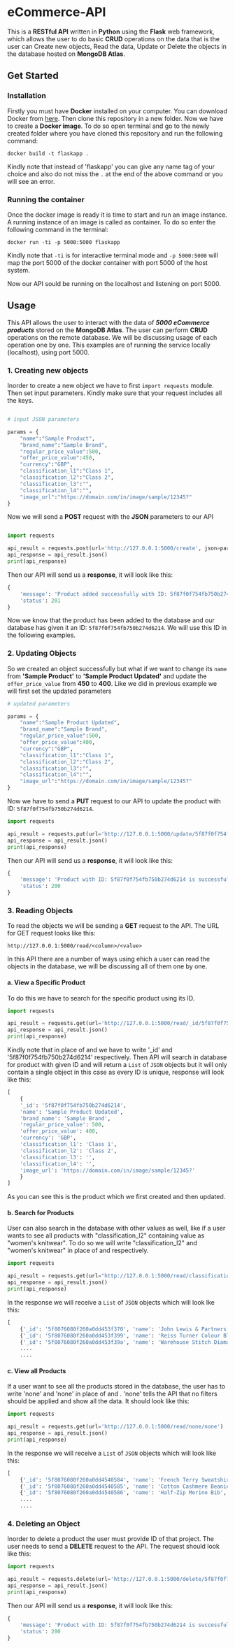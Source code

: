 # eCommerce-API
This is a **RESTful API** written in **Python** using the **Flask** web framework, which allows the user to do basic **CRUD** operations on the data that is the user can Create new objects, Read the data, Update or Delete the objects in the database hosted on **MongoDB Atlas**.

## Get Started ##

### Installation ###
Firstly you must have **Docker** installed on your computer. You can download Docker from [here](https://www.docker.com/101-tutorialclone). Then clone this repository in a new folder.
Now we have to create a **Docker image**. To do so open terminal and go to the newly created folder where you have cloned this repository and run the following command:
```
docker build -t flaskapp .
```
Kindly note that instead of 'flaskapp' you can give any name tag of your choice and also do not miss the ```.``` at the end of the above command or you will see an error.

### Running the container ###
Once the docker image is ready it is time to start and run an image instance. A running instance of an image is called as container.
To do so enter the following command in the terminal:
```
docker run -ti -p 5000:5000 flaskapp
```
Kindly note that ``` -ti ``` is for interactive terminal mode and ```-p 5000:5000``` will map the port 5000 of the docker container with port 5000 of the host system.

Now our API sould be running on the localhost and listening on port 5000.

## Usage ##

This API allows the user to interact with the data of ***5000 eCommerce products*** stored on the **MongoDB Atlas**. The user can perform **CRUD** operations on the remote database. We will be discussing usage of each operation one by one.
This examples are of running the service locally (localhost), using port 5000.

### 1. Creating new objects ###
Inorder to create a new object we have to first ```import requests``` module. Then set input parameters. Kindly make sure that your request includes all the keys.
```python

# input JSON parameters

params = {
    "name":"Sample Product",
    "brand_name":"Sample Brand",
    "regular_price_value":500,
    "offer_price_value":450,
    "currency":"GBP",
    "classification_l1":"Class 1",
    "classification_l2":"Class 2",
    "classification_l3":"",
    "classification_l4":"",
    "image_url":"https://domain.com/in/image/sample/12345?"
}
```
Now we will send a **POST** request with the **JSON** parameters to our API
```python

import requests

api_result = requests.post(url='http://127.0.0.1:5000/create', json=params)
api_response = api_result.json()
print(api_response)
```
Then our API will send us a **response**, it will look like this:
```python
{
    'message': 'Product added successfully with ID: 5f87f0f754fb750b274d6214', 
    'status': 201
}
```
Now we know that the product has been added to the database and our database has given it an ID: ```5f87f0f754fb750b274d6214```.
We will use this ID in the following examples.

### 2. Updating Objects ###
So we created an object successfully but what if we want to change its ```name``` from **'Sample Product'** to **'Sample Product Updated'** and 
update the ```offer_price_value``` from **450** to **400**. Like we did in previous example we will first set the updated parameters
```python
# updated parameters

params = {
    "name":"Sample Product Updated",
    "brand_name":"Sample Brand",
    "regular_price_value":500,
    "offer_price_value":400,
    "currency":"GBP",
    "classification_l1":"Class 1",
    "classification_l2":"Class 2",
    "classification_l3":"",
    "classification_l4":"",
    "image_url":"https://domain.com/in/image/sample/12345?"
}
```
Now we have to send a **PUT** request to our API to update the product with ID: ```5f87f0f754fb750b274d6214```.
```python
import requests

api_result = requests.put(url='http://127.0.0.1:5000/update/5f87f0f754fb750b274d6214', json=params)
api_response = api_result.json()
print(api_response)
```
Then our API will send us a **response**, it will look like this:
```python
{
    'message': 'Product with ID: 5f87f0f754fb750b274d6214 is successfully updated.', 
    'status': 200
}
```

### 3. Reading Objects ###
To read the objects we will be sending a **GET** request to the API. The URL for GET request looks like this:
```
http://127.0.0.1:5000/read/<column>/<value>
```
In this API there are a number of ways using ehich a user can read the objects in the database, we will be discussing all of them one by one.
#### a. View a Specific Product ####
To do this we have to search for the specific product using its ID.
```python
import requests

api_result = requests.get(url='http://127.0.0.1:5000/read/_id/5f87f0f754fb750b274d6214')
api_response = api_result.json()
print(api_response)
```
Kindly note that in place of <column> and <value> we have to write '_id' and '5f87f0f754fb750b274d6214' respectively. Then API will search in database for product with given ID and will return a ```List``` of ```JSON``` objects but it will only contain a single object in this case as every ID is unique, response will look like this:
    
```python
[
    {
    '_id': '5f87f0f754fb750b274d6214', 
    'name': 'Sample Product Updated', 
    'brand_name': 'Sample Brand', 
    'regular_price_value': 500, 
    'offer_price_value': 400, 
    'currency': 'GBP', 
    'classification_l1': 'Class 1', 
    'classification_l2': 'Class 2', 
    'classification_l3': '', 
    'classification_l4': '', 
    'image_url': 'https://domain.com/in/image/sample/12345?'
    }
]
```
As you can see this is the product which we first created and then updated.
    
#### b. Search for Products ####
User can also search in the database with other values as well, like if a user wants to see all products with "classification_l2" containing value as "women's knitwear".
To do so we will write "classification_l2" and "women's knitwear" in place of <column> and <value> respectively.
    
```python
import requests

api_result = requests.get(url="http://127.0.0.1:5000/read/classification_l2/women's knitwear")
api_response = api_result.json()
print(api_response)
```

In the response we will receive a ```List``` of ```JSON``` objects which will look lke this:

```python
[
    {'_id': '5f8076080f260a0dd453f370', 'name': 'John Lewis & Partners Relaxed V-Neck Cashmere Sweater', 'brand_name': 'john lewis & partners', 'regular_price_value': 99.0, 'offer_price_value': 99.0, 'currency': 'GBP', 'classification_l1': 'women', 'classification_l2': "women's knitwear", 'classification_l3': '', 'classification_l4': '', 'image_url': 'https://johnlewis.scene7.com/is/image/JohnLewis/004193458?'}, 
    {'_id': '5f8076080f260a0dd453f399', 'name': 'Reiss Turner Colour Block Jumper, Blue', 'brand_name': 'reiss', 'regular_price_value': 115.0, 'offer_price_value': 80.0, 'currency': 'GBP', 'classification_l1': 'women', 'classification_l2': "women's knitwear", 'classification_l3': '', 'classification_l4': '', 'image_url': 'https://johnlewis.scene7.com/is/image/JohnLewis/004235447?'},
    {'_id': '5f8076080f260a0dd453f39a', 'name': 'Warehouse Stitch Diamante Embellished Jumper, Black', 'brand_name': 'warehouse', 'regular_price_value': 46.0, 'offer_price_value': 20.0, 'currency': 'GBP', 'classification_l1': 'women', 'classification_l2': "women's knitwear", 'classification_l3': '', 'classification_l4': '', 'image_url': 'https://johnlewis.scene7.com/is/image/JohnLewis/004795694?'},
    ....
    ....
```

#### c. View all Products ####
If a user want to see all the products stored in the database, the user has to write 'none' and 'none' in place of <column> and <value>. 'none' tells the API that no filters should be applied and show all the data. It should look like this:
    
```python
import requests

api_result = requests.get(url='http://127.0.0.1:5000/read/none/none')
api_response = api_result.json()
print(api_response)
```

In the response we will receive a ```List``` of ```JSON``` objects which will look like this:

```python
[
    {'_id': '5f8076080f260a0dd4540584', 'name': 'French Terry Sweatshirt', 'brand_name': '', 'regular_price_value': 69.0, 'offer_price_value': 35.0, 'currency': 'GBP', 'classification_l1': 'women', 'classification_l2': "women's shirts & tops", 'classification_l3': '', 'classification_l4': '', 'image_url': 'https://lp.arket.com/app006prod?set=source[01_0765893_001_4],type[ECOMLOOK],device[hdpi],quality[80],ImageVersion[201908202327]&call=url[file:/product/style]'}, 
    {'_id': '5f8076080f260a0dd4540585', 'name': 'Cotton Cashmere Beanie', 'brand_name': '', 'regular_price_value': 18.0, 'offer_price_value': 9.0, 'currency': 'GBP', 'classification_l1': 'men', 'classification_l2': "men's accessories", 'classification_l3': "men's hats, gloves & scarves", 'classification_l4': '', 'image_url': 'https://lp.arket.com/app006prod?set=source[02_0668567_003_1],type[PRODUCT],device[hdpi],quality[80],ImageVersion[201908231104]&call=url[file:/product/style]'}, 
    {'_id': '5f8076080f260a0dd4540586', 'name': 'Half-Zip Merino Bib', 'brand_name': '', 'regular_price_value': 99.0, 'offer_price_value': 99.0, 'currency': 'GBP', 'classification_l1': 'baby & child', 'classification_l2': 'feeding & healthcare', 'classification_l3': 'bibs', 'classification_l4': '', 'image_url': 'https://lp.arket.com/app006prod?set=source[01_0808761_001_2],type[ECOMLOOK],device[hdpi],quality[80],ImageVersion[201908231525]&call=url[file:/product/style]'},
    ....
    ....
```
### 4. Deleting an Object ###
Inorder to delete a product the user must provide ID of that project. The user needs to send a **DELETE** request to the API. The request should look like this:

```python
import requests

api_result = requests.delete(url='http://127.0.0.1:5000/delete/5f87f0f754fb750b274d6214')
api_response = api_result.json()
print(api_response)
```

Then our API will send us a **response**, it will look like this:

```python
{
    'message': 'Product with ID: 5f87f0f754fb750b274d6214 is successfully deleted.', 
    'status': 200
}
```
